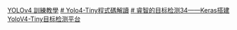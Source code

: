 [YOLOv4 訓練教學](https://medium.com/ching-i/yolo-c49f70241aa7)
[# Yolo4-Tiny程式碼解讀](https://blog.csdn.net/qq_40268672/article/details/122588794)
[# 睿智的目标检测34——Keras搭建YoloV4-Tiny目标检测平台](https://blog.csdn.net/weixin_44791964/article/details/107014438)